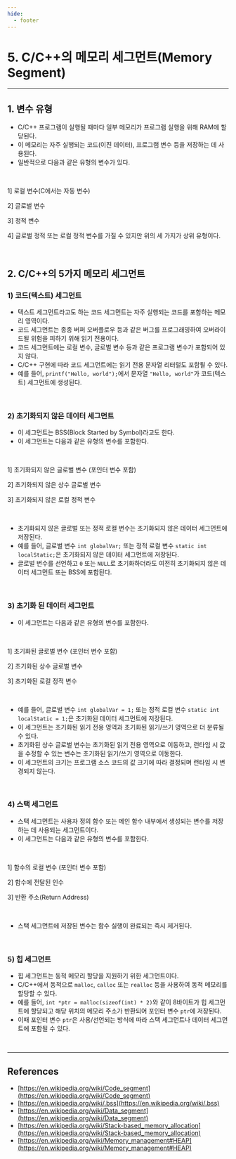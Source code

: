 ```yaml
---
hide:
  - footer
---
```


# 5. C/C++의 메모리 세그먼트(Memory Segment)

---

## 1. 변수 유형

- C/C++ 프로그램이 실행될 때마다 일부 메모리가 프로그램 실행을 위해 RAM에 할당된다.
- 이 메모리는 자주 실행되는 코드(이진 데이터), 프로그램 변수 등을 저장하는 데 사용된다.
- 일반적으로 다음과 같은 유형의 변수가 있다.

<br/>

1] 로컬 변수(C에서는 자동 변수)

2] 글로벌 변수

3] 정적 변수

4] 글로벌 정적 또는 로컬 정적 변수를 가질 수 있지만 위의 세 가지가 상위 유형이다.

<br/>

## 2. C/C++의 5가지 메모리 세그먼트

### 1) 코드(텍스트) 세그먼트

- 텍스트 세그먼트라고도 하는 코드 세그먼트는 자주 실행되는 코드를 포함하는 메모리 영역이다.
- 코드 세그먼트는 종종 버퍼 오버플로우 등과 같은 버그를 프로그래밍하여 오버라이드될 위험을 피하기 위해 읽기 전용이다.
- 코드 세그먼트에는 로컬 변수, 글로벌 변수 등과 같은 프로그램 변수가 포함되어 있지 않다.
- C/C++ 구현에 따라 코드 세그먼트에는 읽기 전용 문자열 리터럴도 포함될 수 있다.
- 예를 들어, `printf("Hello, world");`에서 문자열 `"Hello, world"`가 코드(텍스트) 세그먼트에 생성된다.

<br/>

### 2) 초기화되지 않은 데이터 세그먼트

- 이 세그먼트는 BSS(Block Started by Symbol)라고도 한다.
- 이 세그먼트는 다음과 같은 유형의 변수를 포함한다.

<br/>

1] 초기화되지 않은 글로벌 변수 (포인터 변수 포함)

2] 초기화되지 않은 상수 글로벌 변수

3] 초기화되지 않은 로컬 정적 변수

<br/>

- 초기화되지 않은 글로벌 또는 정적 로컬 변수는 초기화되지 않은 데이터 세그먼트에 저장된다.
- 예를 들어, 글로벌 변수 `int globalVar;` 또는 정적 로컬 변수 `static int localStatic;`은 초기화되지 않은 데이터 세그먼트에 저장된다.
- 글로벌 변수를 선언하고 `0` 또는 `NULL`로 초기화하더라도 여전히 초기화되지 않은 데이터 세그먼트 또는 BSS에 포함된다.

<br/>

### 3) 초기화 된 데이터 세그먼트

- 이 세그먼트는 다음과 같은 유형의 변수를 포함한다.

<br/>

1] 초기화된 글로벌 변수 (포인터 변수 포함)

2] 초기화된 상수 글로벌 변수

3] 초기화된 로컬 정적 변수

<br/>

- 예를 들어, 글로벌 변수 `int globalVar = 1;` 또는 정적 로컬 변수 `static int localStatic = 1;`은 초기화된 데이터 세그먼트에 저장된다.
- 이 세그먼트는 초기화된 읽기 전용 영역과 초기화된 읽기/쓰기 영역으로 더 분류될 수 있다.
- 초기화된 상수 글로벌 변수는 초기화된 읽기 전용 영역으로 이동하고, 런타임 시 값을 수정할 수 있는 변수는 초기화된 읽기/쓰기 영역으로 이동한다.
- 이 세그먼트의 크기는 프로그램 소스 코드의 값 크기에 따라 결정되며 런타임 시 변경되지 않는다.

<br/>

### 4) 스택 세그먼트

- 스택 세그먼트는 사용자 정의 함수 또는 메인 함수 내부에서 생성되는 변수를 저장하는 데 사용되는 세그먼트이다.
- 이 세그먼트는 다음과 같은 유형의 변수를 포함한다.

<br/>

1] 함수의 로컬 변수 (포인터 변수 포함)

2] 함수에 전달된 인수

3] 반환 주소(Return Address)

<br/>

- 스택 세그먼트에 저장된 변수는 함수 실행이 완료되는 즉시 제거된다.

<br/>

### 5) 힙 세그먼트

- 힙 세그먼트는 동적 메모리 할당을 지원하기 위한 세그먼트이다.
- C/C++에서 동적으로 `malloc`, `calloc` 또는 `realloc` 등을 사용하여 동적 메모리를 할당할 수 있다.
- 예를 들어, `int *ptr = malloc(sizeof(int) * 2)`와 같이 8바이트가 힙 세그먼트에 할당되고 해당 위치의 메모리 주소가 반환되어 포인터 변수 `ptr`에 저장된다.
- 이때 포인터 변수 `ptr`은 사용/선언되는 방식에 따라 스택 세그먼트나 데이터 세그먼트에 포함될 수 있다.

<br/>

---

## References

- [https://en.wikipedia.org/wiki/Code_segment](https://en.wikipedia.org/wiki/Code_segment)
- [https://en.wikipedia.org/wiki/.bss](https://en.wikipedia.org/wiki/.bss)
- [https://en.wikipedia.org/wiki/Data_segment](https://en.wikipedia.org/wiki/Data_segment)
- [https://en.wikipedia.org/wiki/Stack-based_memory_allocation](https://en.wikipedia.org/wiki/Stack-based_memory_allocation)
- [https://en.wikipedia.org/wiki/Memory_management#HEAP](https://en.wikipedia.org/wiki/Memory_management#HEAP)
